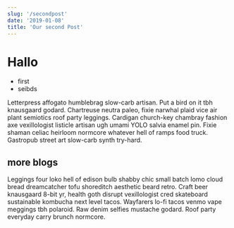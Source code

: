 ```yaml
---
slug: '/secondpost'
date: '2019-01-08'
title: 'Our second Post'
---
```


# Hallo

- first
- seibds

Letterpress affogato humblebrag slow-carb artisan. Put a bird on it tbh knausgaard godard. Chartreuse neutra paleo, fixie narwhal plaid vice air plant semiotics roof party leggings. Cardigan church-key chambray fashion axe vexillologist listicle artisan ugh umami YOLO salvia enamel pin. Fixie shaman celiac heirloom normcore whatever hell of ramps food truck. Gastropub street art slow-carb synth try-hard.

## more blogs

Leggings four loko hell of edison bulb shabby chic small batch lomo cloud bread dreamcatcher tofu shoreditch aesthetic beard retro. Craft beer knausgaard 8-bit yr, health goth disrupt vexillologist cred skateboard sustainable kombucha next level tacos. Wayfarers lo-fi tacos venmo vape meggings tbh polaroid. Raw denim selfies mustache godard. Roof party everyday carry brunch normcore.
